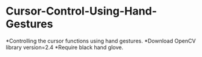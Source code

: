 # Cursor-Control-Using-Hand-Gestures
*Controlling the cursor functions using hand gestures.
*Download OpenCV library version=2.4
*Require black hand glove.
